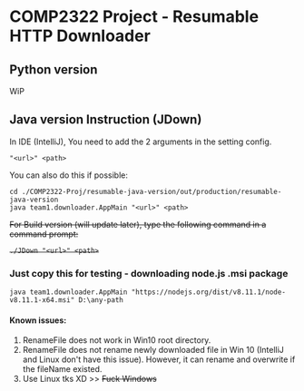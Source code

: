 # COMP2322 Project - Resumable HTTP Downloader

## Python version

WiP

## Java version Instruction (JDown)

In IDE (IntelliJ), You need to add the 2 arguments in the setting config.

```
"<url>" <path> 
```

You can also do this if possible:
```
cd ./COMP2322-Proj/resumable-java-version/out/production/resumable-java-version
java team1.downloader.AppMain "<url>" <path>
```

<s>For Build version (will update later), type the following command in a command prompt:</s>  

<s>`./JDown "<url>" <path>`</s>

### Just copy this for testing - downloading node.js .msi package

```
java team1.downloader.AppMain "https://nodejs.org/dist/v8.11.1/node-v8.11.1-x64.msi" D:\any-path
```

#### Known issues:

1. RenameFile does not work in Win10 root directory.
2. RenameFile does not rename newly downloaded file in Win 10 (IntelliJ and Linux don't have this issue). However, it can rename and overwrite if the fileName existed. 
3. Use Linux tks XD >> <s>Fuck Windows</s>